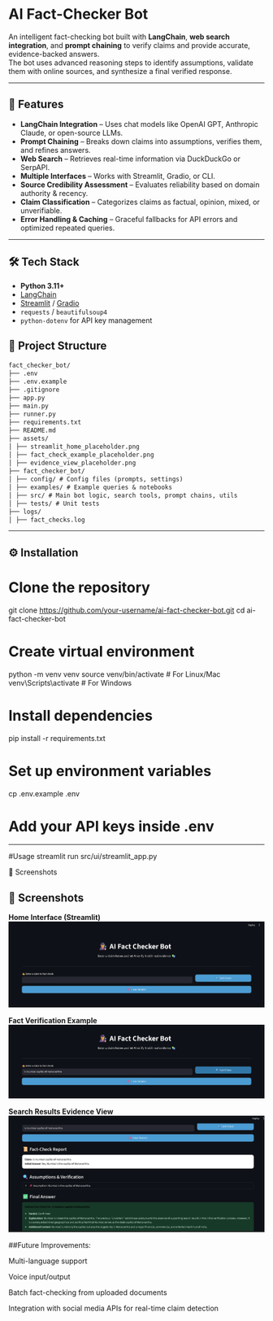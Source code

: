 # AI Fact-Checker Bot

An intelligent fact-checking bot built with **LangChain**, **web search integration**, and **prompt chaining** to verify claims and provide accurate, evidence-backed answers.  
The bot uses advanced reasoning steps to identify assumptions, validate them with online sources, and synthesize a final verified response.

---

## 📌 Features

- **LangChain Integration** – Uses chat models like OpenAI GPT, Anthropic Claude, or open-source LLMs.
- **Prompt Chaining** – Breaks down claims into assumptions, verifies them, and refines answers.
- **Web Search** – Retrieves real-time information via DuckDuckGo or SerpAPI.
- **Multiple Interfaces** – Works with Streamlit, Gradio, or CLI.
- **Source Credibility Assessment** – Evaluates reliability based on domain authority & recency.
- **Claim Classification** – Categorizes claims as factual, opinion, mixed, or unverifiable.
- **Error Handling & Caching** – Graceful fallbacks for API errors and optimized repeated queries.

---

## 🛠️ Tech Stack

- **Python 3.11+**
- [LangChain](https://python.langchain.com/)
- [Streamlit](https://docs.streamlit.io/) / [Gradio](https://gradio.app/docs/)
-  `requests` / `beautifulsoup4`
- `python-dotenv` for API key management

## 📂 Project Structure
```
fact_checker_bot/
├── .env
├── .env.example
├── .gitignore
├── app.py
├── main.py
├── runner.py
├── requirements.txt
├── README.md
├── assets/
│ ├── streamlit_home_placeholder.png
│ ├── fact_check_example_placeholder.png
│ ├── evidence_view_placeholder.png
├── fact_checker_bot/
│ ├── config/ # Config files (prompts, settings)
│ ├── examples/ # Example queries & notebooks
│ ├── src/ # Main bot logic, search tools, prompt chains, utils
│ ├── tests/ # Unit tests
├── logs/
│ ├── fact_checks.log
```
---

## ⚙️ Installation

# Clone the repository
git clone https://github.com/your-username/ai-fact-checker-bot.git
cd ai-fact-checker-bot

# Create virtual environment
python -m venv venv
source venv/bin/activate   # For Linux/Mac
venv\Scripts\activate      # For Windows

# Install dependencies
pip install -r requirements.txt

# Set up environment variables
cp .env.example .env
# Add your API keys inside .env
---
#Usage 
streamlit run src/ui/streamlit_app.py

📸 Screenshots
## 📸 Screenshots

**Home Interface (Streamlit)**  
![Streamlit Home](assets\image3.png)

**Fact Verification Example**  
![Fact Check Example](assets/image2.png)

**Search Results Evidence View**  
![Evidence View](assets/image.png)

##Future Improvements:

Multi-language support

Voice input/output

Batch fact-checking from uploaded documents

Integration with social media APIs for real-time claim detection


  


